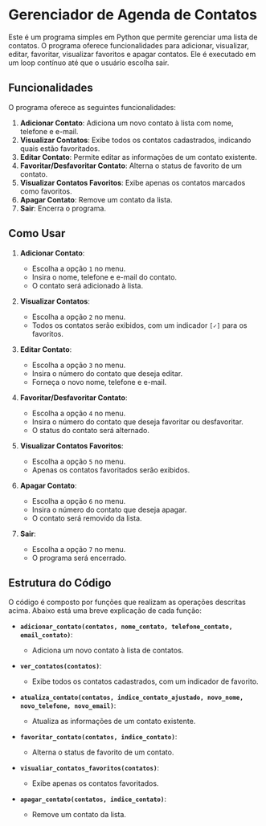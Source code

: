 # Gerenciador de Agenda de Contatos

Este é um programa simples em Python que permite gerenciar uma lista de contatos. O programa oferece funcionalidades para adicionar, visualizar, editar, favoritar, visualizar favoritos e apagar contatos. Ele é executado em um loop contínuo até que o usuário escolha sair.

## Funcionalidades

O programa oferece as seguintes funcionalidades:

1. **Adicionar Contato**: Adiciona um novo contato à lista com nome, telefone e e-mail.
2. **Visualizar Contatos**: Exibe todos os contatos cadastrados, indicando quais estão favoritados.
3. **Editar Contato**: Permite editar as informações de um contato existente.
4. **Favoritar/Desfavoritar Contato**: Alterna o status de favorito de um contato.
5. **Visualizar Contatos Favoritos**: Exibe apenas os contatos marcados como favoritos.
6. **Apagar Contato**: Remove um contato da lista.
7. **Sair**: Encerra o programa.

## Como Usar

1. **Adicionar Contato**:
   - Escolha a opção `1` no menu.
   - Insira o nome, telefone e e-mail do contato.
   - O contato será adicionado à lista.

2. **Visualizar Contatos**:
   - Escolha a opção `2` no menu.
   - Todos os contatos serão exibidos, com um indicador `[✓]` para os favoritos.

3. **Editar Contato**:
   - Escolha a opção `3` no menu.
   - Insira o número do contato que deseja editar.
   - Forneça o novo nome, telefone e e-mail.

4. **Favoritar/Desfavoritar Contato**:
   - Escolha a opção `4` no menu.
   - Insira o número do contato que deseja favoritar ou desfavoritar.
   - O status do contato será alternado.

5. **Visualizar Contatos Favoritos**:
   - Escolha a opção `5` no menu.
   - Apenas os contatos favoritados serão exibidos.

6. **Apagar Contato**:
   - Escolha a opção `6` no menu.
   - Insira o número do contato que deseja apagar.
   - O contato será removido da lista.

7. **Sair**:
   - Escolha a opção `7` no menu.
   - O programa será encerrado.

## Estrutura do Código

O código é composto por funções que realizam as operações descritas acima. Abaixo está uma breve explicação de cada função:

- **`adicionar_contato(contatos, nome_contato, telefone_contato, email_contato)`**:
  - Adiciona um novo contato à lista de contatos.

- **`ver_contatos(contatos)`**:
  - Exibe todos os contatos cadastrados, com um indicador de favorito.

- **`atualiza_contato(contatos, indice_contato_ajustado, novo_nome, novo_telefone, novo_email)`**:
  - Atualiza as informações de um contato existente.

- **`favoritar_contato(contatos, indice_contato)`**:
  - Alterna o status de favorito de um contato.

- **`visualiar_contatos_favoritos(contatos)`**:
  - Exibe apenas os contatos favoritados.

- **`apagar_contato(contatos, indice_contato)`**:
  - Remove um contato da lista.
